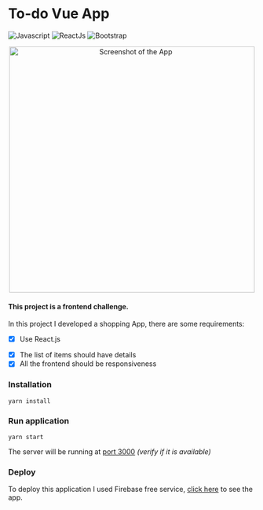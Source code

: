 # To-do Vue App

![Javascript](https://img.shields.io/badge/javascript-grey?style=for-the-badge&logo=javascript)
![ReactJs](https://img.shields.io/badge/ReactJs-grey?style=for-the-badge&logo=react)
![Bootstrap](https://img.shields.io/badge/bootstrap-CCC?style=for-the-badge&logo=bootstrap)


<div align="center">
    <img src="%PUBLIC_URL%/images/demo.jpg" alt="Screenshot of the App" width="500px" />
</div>

#### This project is a frontend challenge.

In this project I developed a shopping App, there are some requirements:

- [x] Use React.js
<!-- - [x] Tasks should have **name**, **description**, **date to complete** and **status** (_complete, incomplete and late_)
- [x] The user should have the option to **update** or **delete** the task *(50%)* -->
- [x] The list of items should have details
- [x] All the frontend should be responsiveness
<!-- - [x] Save all the data on the local storage -->

<!-- This application saves all the data in **local storage**, which means data persist stored in your browser, even after you ending the session.

I decided to use [Pinia](https://pinia.vuejs.org/) instead of Vuex and all the task store is managed by the Pinia state library. -->

### Installation
`yarn install`

### Run application

`yarn start`

The server will be running at [port 3000](http://localhost:3000) _(verify if it is available)_

### Deploy
To deploy this application I used Firebase free service, [click here](https://muambas.web.app/) to see the app.
